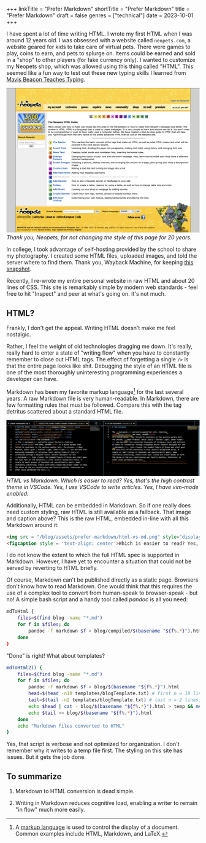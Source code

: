 +++
linkTitle = "Prefer Markdown"
shortTitle = "Prefer Markdown"
title = "Prefer Markdown"
draft = false
genres = ["technical"]
date = 2023-10-01
+++

I have spent a lot of time writing <span class = "definition" data-def = "Hypertext Markup Language">HTML</span>. I wrote my first <span class = "definition" data-def = "Hypertext Markup Language">HTML</span > when I was around 12 years old. I was obsessed with a website called `neopets.com`, a website geared for kids to take care of virtual pets. There were games to play, coins to earn, and pets to splurge on. Items could be earned and sold in a "shop" to other players (for fake currency only). I wanted to customize my Neopets shop, which was allowed using this thing called <span class = "definition" data-def = "Hypertext Markup Language">"HTML"</span>.  This seemed like a fun way to test out these new typing skills I learned from [Mavis Beacon Teaches Typing](https://en.wikipedia.org/wiki/Mavis_Beacon_Teaches_Typing).

![Neopets](./neopets-html.png)
*Thank you, Neopets, for not changing the style of this page for 20 years.*

In college, I took advantage of self-hosting provided by the school to share my photography. I created some HTML files, uploaded images, and told the server where to find them. Thank you, Wayback Machine, for keeping [this snapshot](https://web.archive.org/web/20131122205041/http://ashiundar.bol.ucla.edu/).

Recently, I re-wrote my entire personal website in raw HTML and about 20 lines of CSS. This site is remarkably simple by modern web standards - feel free to hit "Inspect" and peer at what's going on. It's not much.

## <span class = "definition" data-def = "Hypertext Markup Language">HTML</span>?  

Frankly, I don't get the appeal. Writing <span class = "definition" data-def = "Hypertext Markup Language">HTML</span> doesn't make me feel nostalgic.  

Rather, I feel the weight of old technologies dragging me down. It's really, really hard to enter a state of "writing flow" when you have to constantly remember to close out <span class = "definition" data-def = "Hypertext Markup Language">HTML</span> tags. The effect of forgetting a single `/>` is that the entire page looks like shit. Debugging the style of an <span class = "definition" data-def = "Hypertext Markup Language">HTML</span> file is one of the most thoroughly uninteresting programming experiences a developer can have.

Markdown has been my favorite markup language[^markup-def] for the last several years. A raw Markdown file is very human-readable. In Markdown, there are few formatting rules that must be followed. Compare this with the tag detritus scattered about a standard <span class = "definition" data-def = "Hypertext Markup Language">HTML</span> file.  

![HTML vs Markdown](html-vs-md.png)
*HTML vs Markdown. Which is easier to read? Yes, that's the high contrast theme in VSCode. Yes, I use VSCode to write articles. Yes, I have vim-mode enabled.*

Additionally, <span class = "definition" data-def = "Hypertext Markup Language">HTML</span> can be embedded in Markdown. So if one really does need custom styling, raw <span class = "definition" data-def = "Hypertext Markup Language">HTML</span> is still available as a fallback. That image and caption above? This is the raw <span class = "definition" data-def = "Hypertext Markup Language">HTML</span>, embedded in-line with all this Markdown around it:

```HTML
<img src = "/blog/assets/prefer-markdown/html-vs-md.png" style="display: block; margin: auto; width: 100%" />
<figcaption style = 'text-align: center'>Which is easier to read? Yes, that's the high contrast theme in VSCode. Yes, I use VSCode to write articles. Yes, I have vim-mode enabled.</figcaption>
```

I do not know the extent to which the full <span class = "definition" data-def = "Hypertext Markup Language">HTML</span> spec is supported in Markdown. However, I have yet to encounter a situation that could not be served by reverting to <span class = "definition" data-def = "Hypertext Markup Language">HTML</span> briefly.

Of course, Markdown can't be published directly as a static page. Browsers don't know how to read Markdown. One would think that this requires the use of a complex tool to convert from human-speak to browser-speak - but no! A simple bash script and a handy tool called *pandoc* is all you need:

```bash
mdToHtml {
    files=$(find blog -name "*.md")
    for f in $files; do
        pandoc -f markdown $f > blog/compiled/$(basename "${f%.*}").html
    done
}
```

"Done" is right! What about templates?

```bash
mdToHtml2() {
    files=$(find blog -name "*.md")
    for f in $files; do
        pandoc -f markdown $f > blog/$(basename "${f%.*}").html
        head=$(head -n10 templates/blogTemplate.txt) # first n = 10 lines, header up to <body>
        tail=$(tail -n2 templates/blogTemplate.txt) # last n = 2 lines, </body></html>
        echo $head | cat - blog/$(basename "${f%.*}").html > temp && mv temp blog/$(basename "${f%.*}").html
        echo $tail >> blog/$(basename "${f%.*}").html
    done
    echo "Markdown files converted to HTML"
}
```

Yes, that script is verbose and not optimized for organization. I don't remember why it writes to a temp file first. The styling on this site has issues. But it gets the job done.

## To summarize

1) Markdown to <span class = "definition" data-def = "Hypertext Markup Language">HTML</span> conversion is dead simple.

2) Writing in Markdown reduces cognitive load, enabling a writer to remain "in flow" much more easily.  

[^markup-def]: A [markup language](https://en.wikipedia.org/wiki/Markup_language) is used to control the display of a document. Common examples include <span class = "definition" data-def = "Hypertext Markup Language">HTML</span>, Markdown, and LaTeX.
